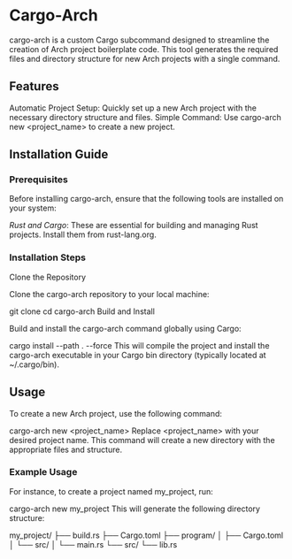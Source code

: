 # Cargo-Arch
cargo-arch is a custom Cargo subcommand designed to streamline the creation of Arch project boilerplate code. This tool generates the required files and directory structure for new Arch projects with a single command.

## Features
Automatic Project Setup: Quickly set up a new Arch project with the necessary directory structure and files.
Simple Command: Use cargo-arch new <project_name> to create a new project.

## Installation Guide
### Prerequisites
Before installing cargo-arch, ensure that the following tools are installed on your system:

*Rust and Cargo*: These are essential for building and managing Rust projects. Install them from rust-lang.org.

### Installation Steps
Clone the Repository

Clone the cargo-arch repository to your local machine:

git clone <repository-url>
cd cargo-arch
Build and Install

Build and install the cargo-arch command globally using Cargo:

cargo install --path . --force
This will compile the project and install the cargo-arch executable in your Cargo bin directory (typically located at ~/.cargo/bin).

## Usage
To create a new Arch project, use the following command:

cargo-arch new <project_name>
Replace <project_name> with your desired project name. This command will create a new directory with the appropriate files and structure.

### Example Usage
For instance, to create a project named my_project, run:

cargo-arch new my_project
This will generate the following directory structure:

my_project/
├── build.rs
├── Cargo.toml
├── program/
│ ├── Cargo.toml
│ └── src/
│ └── main.rs
└── src/
└── lib.rs
